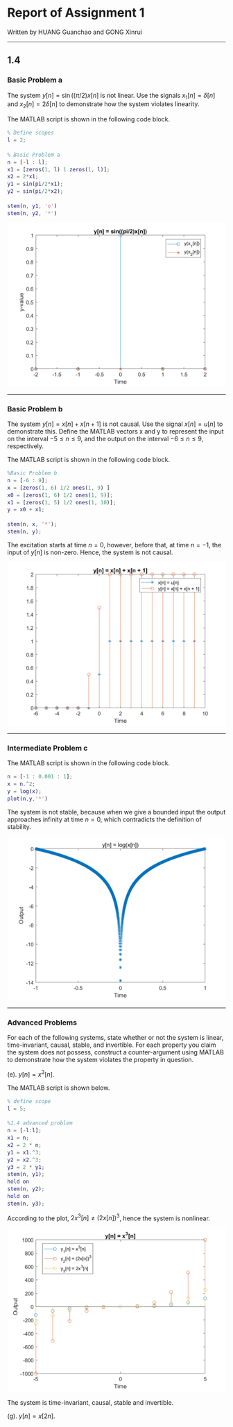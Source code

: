 # Report of Assignment 1

Written by HUANG Guanchao and GONG Xinrui

---

## 1.4

### Basic Problem a

The system $y[n] = \sin((\pi/2)x[n]$ is not linear. Use the signals $x_1[n] = \delta[n]$ and $x_2[n] = 2\delta[n]$ to demonstrate how the system violates linearity.

The MATLAB script is shown in the following code block.

```matlab
% Define scopes
l = 2;

% Basic Problem a
n = [-l : l];
x1 = [zeros(1, l) 1 zeros(1, l)];
x2 = 2*x1;
y1 = sin(pi/2*x1);
y2 = sin(pi/2*x2);

stem(n, y1, 'o')
stem(n, y2, '*')
```

![Figure a](https://raw.githubusercontent.com/SamuelHuang2019/SigSys-lab/master/Figures/A1_a.png)

---

### Basic Problem b

The system $y[n] = x[n] + x[n + 1]$ is not causal. Use the signal $x[n] = u[n]$ to demonstrate this. Define the MATLAB vectors x and y to represent the input on the interval $-5 \le n \le 9$, and the output on the interval $-6 \le n \le 9$, respectively.

The MATLAB script is shown in the following code block.

```matlab
%Basic Problem b
n = [-6 : 9];
x = [zeros(1, 6) 1/2 ones(1, 9) ]
x0 = [zeros(1, 6) 1/2 ones(1, 9)];
x1 = [zeros(1, 5) 1/2 ones(1, 10)];
y = x0 + x1;

stem(n, x, '*');
stem(n, y);
```

The excitation starts at time $n=0$, however, before that, at time $n=-1$, the input of $y[n]$ is non-zero. Hence, the system is not causal.

![Figure a](https://raw.githubusercontent.com/SamuelHuang2019/SigSys-lab/master/Figures/A1_b.png)

---

### Intermediate Problem c

The MATLAB script is shown in the following code block.

```matlab
n = [-1 : 0.001 : 1];
x = n.^2;
y = log(x);
plot(n,y,'*')
```

The system is not stable, because when we give a bounded input the output approaches infinity at time $n = 0$, which contradicts the definition of stability.

![Figure a](https://raw.githubusercontent.com/SamuelHuang2019/SigSys-lab/master/Figures/A1_c.png)

---

### Advanced Problems

For each of the following systems, state whether or not the system is linear, time-invariant, causal, stable, and invertible. For each property you claim the system does not possess, construct a counter-argument using MATLAB to demonstrate how the system violates the property in question.

(e). $y[n] = x^3[n]$.

The MATLAB script is shown below.

```matlab
% define scope
l = 5;

%1.4 advanced problem
n = [-l:l];
x1 = n;
x2 = 2 * n;
y1 = x1.^3;
y2 = x2.^3;
y3 = 2 * y1;
stem(n, y1);
hold on
stem(n, y2);
hold on
stem(n, y3);
```

According to the plot, $2x^3[n]\ne(2x[n])^3$, hence the system is nonlinear.

![Figure 1.4-e](https://raw.githubusercontent.com/SamuelHuang2019/SigSys-lab/master/Figures/A1_e.png)

The system is time-invariant, causal, stable and invertible.

(g). $y[n] = x[2n]$.


